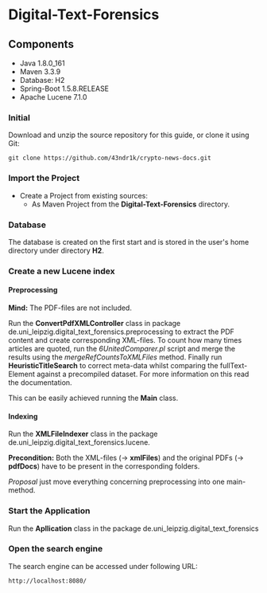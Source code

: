 # Digital-Text-Forensics

## Components
- Java 1.8.0_161
- Maven  3.3.9
- Database: H2
- Spring-Boot 1.5.8.RELEASE
- Apache Lucene 7.1.0

### Initial
Download and unzip the source repository for this guide, or clone it using Git: 
```
git clone https://github.com/43ndr1k/crypto-news-docs.git
```


### Import the Project
- Create a Project from existing sources:
  - As Maven Project from the **Digital-Text-Forensics** directory.
  
### Database
The database is created on the first start and is stored in the user's home directory under directory **H2**.

### Create a new Lucene index
#### Preprocessing

**Mind:** The PDF-files are not included.


Run the **ConvertPdfXMLController** class in  package de.uni_leipzig.digital_text_forensics.preprocessing to extract the PDF content and create corresponding XML-files.  To count how many times articles are quoted, run
the _6UnitedComparer.pl_ script and merge the results using the _mergeRefCountsToXMLFiles_ method. Finally run **HeuristicTitleSearch** to correct meta-data whilst comparing the fullText-Element against a precompiled dataset. 
For more information on this read the documentation. 

This can be easily achieved running the **Main** class.

#### Indexing 
Run the **XMLFileIndexer** class in the package de.uni_leipzig.digital_text_forensics.lucene.  

**Precondition:** Both the XML-files (&rightarrow; **xmlFiles**) and the original PDFs (&rightarrow; **pdfDocs**)  have to be present in the corresponding folders.

_Proposal_  just move everything concerning preprocessing into one main-method.

### Start the Application
Run the **Apllication** class in the package de.uni_leipzig.digital_text_forensics

### Open the search engine
The search engine can be accessed under following URL:
```
http://localhost:8080/
```
